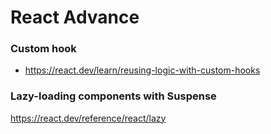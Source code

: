 # React Advance

### Custom hook
- https://react.dev/learn/reusing-logic-with-custom-hooks

### Lazy-loading components with Suspense
https://react.dev/reference/react/lazy
